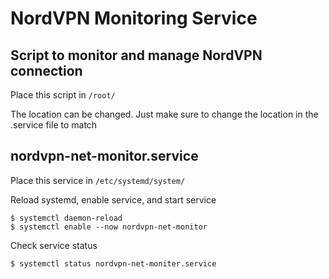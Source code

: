 # NordVPN Monitoring Service


## Script to monitor and manage NordVPN connection

Place this script in `/root/`

The location can be changed. Just make sure to change the location in the .service file to match


## nordvpn-net-monitor.service

Place this service in `/etc/systemd/system/`

Reload systemd, enable service, and start service
```
$ systemctl daemon-reload
$ systemctl enable --now nordvpn-net-monitor
```

Check service status
```
$ systemctl status nordvpn-net-moniter.service
```
